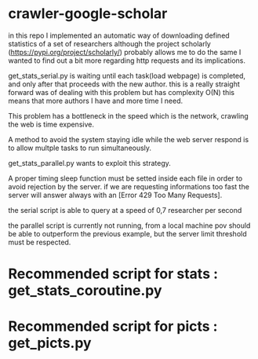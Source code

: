 # crawler-google-scholar

in this repo I implemented an automatic way of downloading defined statistics of a set of researchers
although the project scholarly (https://pypi.org/project/scholarly/) probably allows me to do the same I wanted
to find out a bit more regarding http requests and its implications.

get_stats_serial.py is waiting until each task(load webpage) is completed, and only after that proceeds with the new author.
this is a really straight forward was of dealing with this problem but has complexity O(N) this means that more authors I have
and more time I need.

This problem has a bottleneck in the speed which is the network, crawling the web is time expensive.

A method to avoid the system staying idle while the web server respond is to allow multple tasks to run simultaneously.

get_stats_parallel.py wants to exploit this strategy.


A proper timing sleep function must be setted inside each file in order to avoid rejection by the server.
if we are requesting informations too fast the server will answer always with an [Error 429 Too Many Requests].

the serial script is able to query at a speed of 0,7 researcher per second

the parallel script is currently not running, from a local machine pov should be able to outperform the previous example, but the server limit threshold must be respected.

# Recommended script for stats : get_stats_coroutine.py
# Recommended script for picts : get_picts.py
